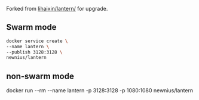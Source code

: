 Forked from [lihaixin/lantern/](https://hub.docker.com/r/lihaixin/lantern/) for upgrade.


## Swarm mode

```bash
docker service create \
--name lantern \
--publish 3128:3128 \
newnius/lantern
```

## non-swarm mode
docker run --rm --name lantern -p 3128:3128 -p 1080:1080 newnius/lantern
